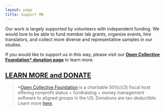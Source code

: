 ```yaml
---
layout: page
title: Support MB
---
```



Our work is largely supported by volunteers with independent funding. We would love to be able to fund member lab grants, organize events, hire translators, and collect more diverse and representative samples in our studies. 

If you would like to support us in this way, please visit our 
<b><a href="https://opencollective.com/manybabies" target="_blank">Open Collective Foundation\* donation page</a></b> to learn more.

<h2><a href="https://opencollective.com/manybabies" target="_blank">LEARN MORE and DONATE</a></h2>




>\*[Open Collective Foundation](https://opencollective.com/foundation) is a charitable 501(c)(3) fiscal host offering nonprofit status + fundraising + money management software to aligned groups in the US. Donations are tax-deductible. Learn more [here](https://docs.opencollective.foundation/what-is-ocf).